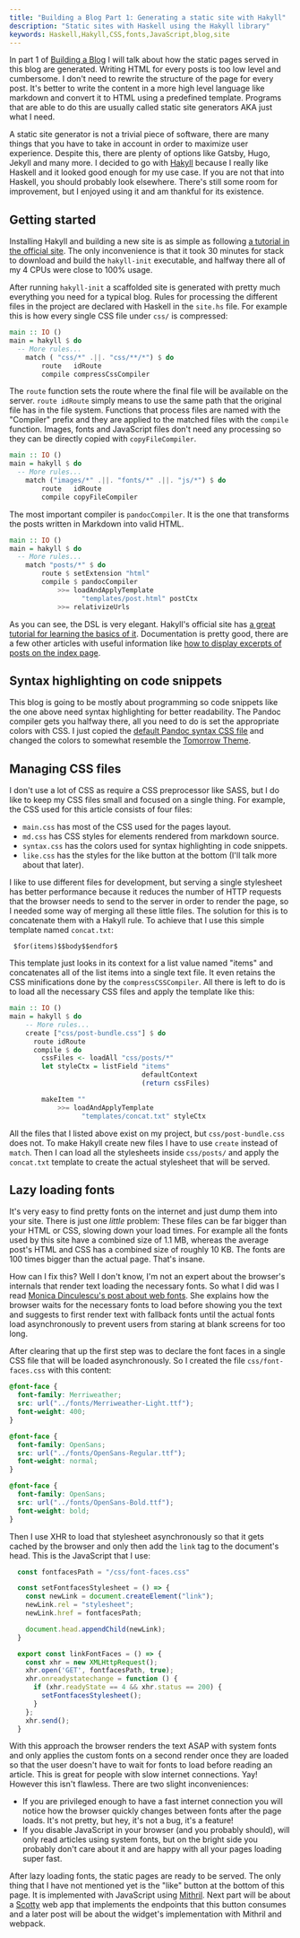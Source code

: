 ```yaml
---
title: "Building a Blog Part 1: Generating a static site with Hakyll"
description: "Static sites with Haskell using the Hakyll library"
keywords: Haskell,Hakyll,CSS,fonts,JavaScript,blog,site
---
```


In part 1 of [Building a Blog](
./posts/2018-09-03-is-this-finally-working-oh-hello-world.html) I will talk
about how the static pages served in this blog are generated. Writing HTML
for every posts is too low level and cumbersome. I don't need to rewrite the 
structure of the page for every post. It's better to write the content in a 
more high level language like markdown and convert it to HTML using a 
predefined template. Programs that are able to do this are usually called 
static site generators AKA just what I need. 

<!--more-->

A static site generator is not a trivial piece of software, there are many
things that you have to take in account in order to maximize user experience.
Despite this, there are plenty of options like Gatsby, Hugo, Jekyll and many
more. I decided to go with [Hakyll](https://jaspervdj.be/hakyll/) because I 
really like Haskell and it looked good enough for my use case. If you are not 
that into Haskell, you should probably look elsewhere. There's still some room 
for improvement, but I enjoyed using it and am thankful for its existence.

## Getting started

Installing Hakyll and building a new site is as simple as following [a tutorial 
in the official site](https://jaspervdj.be/hakyll/tutorials/01-installation.html).
The only inconvenience is that it took 30 minutes for stack to download and 
build the `hakyll-init` executable, and halfway there all of my 4 CPUs were 
close to 100% usage.

After running `hakyll-init` a scaffolded site is generated with pretty much 
everything you need for a typical blog. Rules for processing the different 
files in the project are declared with Haskell in the `site.hs` file. For
example this is how every single CSS file under `css/` is compressed:

``` Haskell
main :: IO ()
main = hakyll $ do
  -- More rules...
    match ( "css/*" .||. "css/**/*") $ do
        route   idRoute
        compile compressCssCompiler
```

The `route` function sets the route where the final file will be available on
the server. `route idRoute` simply means to use the same path that the original
file has in the file system. Functions that process files are named with the 
"Compiler" prefix and they are applied to the matched files with the `compile`
function. Images, fonts and JavaScript files don't need any processing so they 
can be directly copied with `copyFileCompiler`.

``` Haskell
main :: IO ()
main = hakyll $ do
  -- More rules...
    match ("images/*" .||. "fonts/*" .||. "js/*") $ do
        route   idRoute
        compile copyFileCompiler
```

The most important compiler is `pandocCompiler`. It is the one that transforms 
the posts written in Markdown into valid HTML.

``` Haskell
main :: IO ()
main = hakyll $ do
  -- More rules...
    match "posts/*" $ do
        route $ setExtension "html"
        compile $ pandocCompiler
            >>= loadAndApplyTemplate 
                  "templates/post.html" postCtx
            >>= relativizeUrls
```

As you can see, the DSL is very elegant. Hakyll's official site has [a great 
tutorial for learning the basics of it](
https://jaspervdj.be/hakyll/tutorials/03-rules-routes-compilers.html). 
Documentation is pretty good, there are a few other articles with useful 
information like [how to display excerpts of posts on the index page](
https://jaspervdj.be/hakyll/tutorials/using-teasers-in-hakyll.html).

## Syntax highlighting on code snippets

This blog is going to be mostly about programming so code snippets like the one 
above need syntax highlighting for better readability. The Pandoc compiler gets 
you halfway there, all you need to do is set the appropriate colors with CSS. I 
just copied the [default Pandoc syntax CSS file](
https://github.com/jaspervdj/hakyll/blob/master/web/css/syntax.css) and changed 
the colors to somewhat resemble the [Tomorrow Theme](
https://github.com/chriskempson/tomorrow-theme).

## Managing CSS files

I don't use a lot of CSS as require a CSS preprocessor like SASS, but I do like 
to keep my CSS files small and focused on a single thing. For example, the CSS 
used for this article consists of four files: 

- `main.css` has most of the CSS used for the pages layout.
- `md.css` has CSS styles for elements rendered from markdown source.
- `syntax.css` has the colors used for syntax highlighting in code snippets. 
- `like.css` has the styles for the like button at the bottom (I'll talk more 
  about that later).

I like to use different files for development, but serving a single stylesheet 
has better performance because it reduces the number of HTTP requests that the 
browser needs to send to the server in order to render the page, so I needed 
some way of merging all these little files. The solution for this is to 
concatenate them with a Hakyll rule. To achieve that I use this simple 
template named `concat.txt`:

```
 $for(items)$$body$$endfor$
```

This template just looks in its context for a list value named "items" and
concatenates all of the list items into a single text file. It even retains the
CSS minifications done by the `compressCSSCompiler`. All there is left to
do is to load all the necessary CSS files and apply the template like this:

``` Haskell
main :: IO ()
main = hakyll $ do
    -- More rules...
    create ["css/post-bundle.css"] $ do
      route idRoute
      compile $ do
        cssFiles <- loadAll "css/posts/*" 
        let styleCtx = listField "items" 
                                 defaultContext 
                                 (return cssFiles)

        makeItem ""
            >>= loadAndApplyTemplate 
                  "templates/concat.txt" styleCtx

```

All the files that I listed above exist on my project, but 
`css/post-bundle.css` does not. To make Hakyll create new files I have to use
`create` instead of `match`. Then I can load all the stylesheets inside
`css/posts/` and apply the `concat.txt` template to create the actual
stylesheet that will be served.

## Lazy loading fonts

It's very easy to find pretty fonts on the internet and just dump them into 
your site. There is just one *little* problem: These files can be far 
bigger than your HTML or CSS, slowing down your load times. For example all 
the fonts used by this site have a combined size of 1.1 MB, whereas the 
average post's HTML and CSS has a combined size of roughly 10 KB. The 
fonts are 100 times bigger than the actual page. That's insane. 

How can I fix this? Well I don't know, I'm not an expert about the browser's
internals that render text loading the necessary fonts. So what I did was I
read [Monica Dinculescu's post about web fonts](
https://meowni.ca/posts/web-fonts/). She explains how the browser waits for the
necessary fonts to load before showing you the text and suggests to first render
text with fallback fonts until the actual fonts load asynchronously to prevent 
users from staring at blank screens for too long. 

After clearing that up the first step was to declare the font faces in a single 
CSS file that will be loaded asynchronously. So I created the file 
`css/font-faces.css` with this content:

``` CSS
@font-face {
  font-family: Merriweather;
  src: url("../fonts/Merriweather-Light.ttf");
  font-weight: 400;
}

@font-face {
  font-family: OpenSans;
  src: url("../fonts/OpenSans-Regular.ttf");
  font-weight: normal;
}

@font-face {
  font-family: OpenSans;
  src: url("../fonts/OpenSans-Bold.ttf");
  font-weight: bold;
}
```

Then I use XHR to load that stylesheet asynchronously so that it gets cached 
by the browser and only then add the `link` tag to the document's head. This is 
the JavaScript that I use:

``` JavaScript
  const fontfacesPath = "/css/font-faces.css"

  const setFontfacesStylesheet = () => {
    const newLink = document.createElement("link");
    newLink.rel = "stylesheet";
    newLink.href = fontfacesPath;

    document.head.appendChild(newLink);
  }

  export const linkFontFaces = () => {
    const xhr = new XMLHttpRequest();
    xhr.open('GET', fontfacesPath, true);
    xhr.onreadystatechange = function () {
      if (xhr.readyState == 4 && xhr.status == 200) {
        setFontfacesStylesheet();
      }
    };
    xhr.send();
  }
```

With this approach the browser renders the text ASAP with system fonts and only 
applies the custom fonts on a second render once they are loaded so that the 
user doesn't have to wait for fonts to load before reading an article. This is 
great for people with slow internet connections. Yay! However this isn't 
flawless. There are two slight inconveniences:

- If you are privileged enough to have a fast internet connection you will 
  notice how the browser quickly changes between fonts after the page loads. 
  It's not pretty, but hey, it's not a bug, it's a feature!
- If you disable JavaScript in your browser (and you probably should), will 
  only read articles using system fonts, but on the bright side you probably 
  don't care about it and are happy with all your pages loading super fast.

After lazy loading fonts, the static pages are ready to be served. The only 
thing that I have not mentioned yet is the "like" button at the bottom of this
page. It is implemented with JavaScript using [Mithril](
https://mithril.js.org/). Next part will be about a [Scotty](
https://github.com/scotty-web/scotty) web app that implements the endpoints 
that this button consumes and a later post will be about the widget's
implementation with Mithril and webpack.

